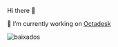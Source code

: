Hi there 👋

🔭 I’m currently working on [Octadesk](https://github.com/Octadesk-Tech)

![baixados](https://github.com/fhconte/fhconte/assets/7251677/772e9e2f-91ab-4422-91c7-1e3c089270bd)
